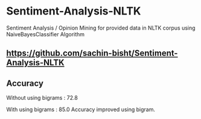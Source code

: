 # Sentiment-Analysis-NLTK
Sentiment Analysis / Opinion Mining for provided data in NLTK corpus using NaiveBayesClassifier Algorithm

## https://github.com/sachin-bisht/Sentiment-Analysis-NLTK

## Accuracy
Without using bigrams : 72.8

With using bigrams : 85.0
Accuracy improved using bigram.
